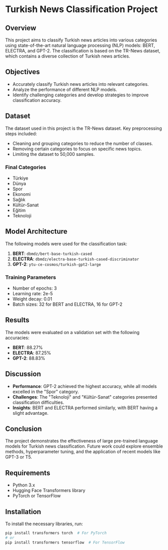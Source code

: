 # Turkish News Classification Project

## Overview
This project aims to classify Turkish news articles into various categories using state-of-the-art natural language processing (NLP) models: BERT, ELECTRA, and GPT-2. The classification is based on the TR-News dataset, which contains a diverse collection of Turkish news articles.

## Objectives
- Accurately classify Turkish news articles into relevant categories.
- Analyze the performance of different NLP models.
- Identify challenging categories and develop strategies to improve classification accuracy.

## Dataset
The dataset used in this project is the TR-News dataset. Key preprocessing steps included:
- Cleaning and grouping categories to reduce the number of classes.
- Removing certain categories to focus on specific news topics.
- Limiting the dataset to 50,000 samples.

### Final Categories
- Türkiye
- Dünya
- Spor
- Ekonomi
- Sağlık
- Kültür-Sanat
- Eğitim
- Teknoloji

## Model Architecture
The following models were used for the classification task:
1. **BERT**: `dbmdz/bert-base-turkish-cased`
2. **ELECTRA**: `dbmdz/electra-base-turkish-cased-discriminator`
3. **GPT-2**: `ytu-ce-cosmos/turkish-gpt2-large`

### Training Parameters
- Number of epochs: 3
- Learning rate: 2e-5
- Weight decay: 0.01
- Batch sizes: 32 for BERT and ELECTRA, 16 for GPT-2

## Results
The models were evaluated on a validation set with the following accuracies:
- **BERT**: 88.27%
- **ELECTRA**: 87.25%
- **GPT-2**: 88.83%

## Discussion
- **Performance**: GPT-2 achieved the highest accuracy, while all models excelled in the "Spor" category.
- **Challenges**: The "Teknoloji" and "Kültür-Sanat" categories presented classification difficulties.
- **Insights**: BERT and ELECTRA performed similarly, with BERT having a slight advantage.

## Conclusion
The project demonstrates the effectiveness of large pre-trained language models for Turkish news classification. Future work could explore ensemble methods, hyperparameter tuning, and the application of recent models like GPT-3 or T5.

## Requirements
- Python 3.x
- Hugging Face Transformers library
- PyTorch or TensorFlow

## Installation
To install the necessary libraries, run:
```bash
pip install transformers torch  # For PyTorch
# or
pip install transformers tensorflow  # For TensorFlow
